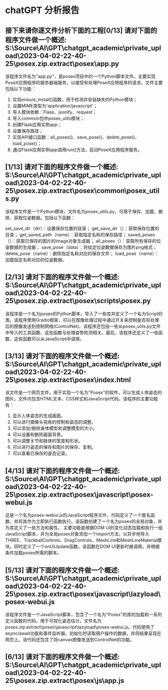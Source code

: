 # chatGPT 分析报告
## 接下来请你逐文件分析下面的工程[0/13] 请对下面的程序文件做一个概述: S:\Source\AI\GPT\chatgpt_academic\private_upload\2023-04-02-22-40-25\posex.zip.extract\posex\app.py

该程序文件名为"app.py"，是posex项目中的一个Python脚本文件。主要实现PoseX应用程序的服务器端服务，以接受和处理PoseX应用程序的请求。文件主要包括以下功能：

1. 实现ensure_install()函数，用于检测并安装缺失的Python模块；
2. 设置MIME类型为'application/javascript'；
3. 导入模块依赖：Flask、jsonify、request；
4. 导入common包中posex_utils模块；
5. 创建Flask应用实例app；
6. 设置保存路径；
7. 实现API接口函数：all_poses()、save_pose()、delete_pose()、load_pose()；
8. 通过Flask应用实例app调用run()方法，启动PoseX应用程序服务。

## [1/13] 请对下面的程序文件做一个概述: S:\Source\AI\GPT\chatgpt_academic\private_upload\2023-04-02-22-40-25\posex.zip.extract\posex\common\posex_utils.py

该程序文件是一个Python模块，文件名为posex_utils.py，可用于保存、加载、删除、获取位姿数据。包括以下函数：

set_save_dir（dir）：设置保存位置的目录；
get_save_dir（）：获取保存位置的目录；
get_saved_path（name）：获取指定名称的保存路径；
saved_poses（）：获取已保存的图片的Image对象生成器；
all_poses（）：获取所有保存的位姿数据的生成器；
save_pose（data）：将给定位姿数据保存为图片png格式；
delete_pose（name）：删除指定名称对应的保存文件；
load_pose（name）：加载指定名称对应的位姿数据。

## [2/13] 请对下面的程序文件做一个概述: S:\Source\AI\GPT\chatgpt_academic\private_upload\2023-04-02-22-40-25\posex.zip.extract\posex\scripts\posex.py

该程序是一个名为posex的Python脚本，导入了一些库并定义了一个名为Script的类。该程序使用Gradio框架，可以在图像处理过程中通过开关来控制是否将处理后的图像发送到控制网络(ControlNet)。该程序还包括一些从posex_utils.py文件中导入的工具函数，这些函数与处理姿势检测相关。最后，该程序还定义了一些函数，这些函数可以从JavaScript中调用。

## [3/13] 请对下面的程序文件做一个概述: S:\Source\AI\GPT\chatgpt_academic\private_upload\2023-04-02-22-40-25\posex.zip.extract\posex\index.html

该文件是一个网页文件，用于实现一个名为"Posex"的软件，可以生成人体姿态的图片。文件内包含HTML文本、CSS样式和JavaScript代码。该程序的主要功能有：
1. 显示人体姿态的生成画面。
2. 可以进行摄像头视角的控制和姿态的调整。
3. 可以添加/删除身体模型和调整模型的大小。
4. 可以设置和删除画面背景。
5. 可以调整关节和肢体的宽度和形状。
6. 可以进行姿态的保存和图片的保存、复制。
7. 可以查看已保存的姿态记录。

## [4/13] 请对下面的程序文件做一个概述: S:\Source\AI\GPT\chatgpt_academic\private_upload\2023-04-02-22-40-25\posex.zip.extract\posex\javascript\posex-webui.js

这是一个名为posex-webui.js的JavaScript程序文件，代码定义了一个匿名函数，并将其作为立即执行函数执行。该函数创建了一个名为posex的全局对象，并为其定义了一些方法和属性。 主要功能是根据DOM UI的变化动态加载和执行一组JavaScript脚本，并为全局posex对象添加一个import方法，以异步地导入THREE、TrackballControls、DragControls、MeshLine和MeshLineMaterial模块。同时定义了一个onUiUpdate函数，该函数在DOM UI更新时被调用，并根据条件加载posex所需的脚本。

## [5/13] 请对下面的程序文件做一个概述: S:\Source\AI\GPT\chatgpt_academic\private_upload\2023-04-02-22-40-25\posex.zip.extract\posex\javascript\lazyload\posex-webui.js

该程序文件是一个JavaScript脚本，包含了一个名为"Posex"的库的加载和一系列定义函数的代码，用于可视化姿态估计。文件名为posex.zip.extract\posex\javascript\lazyload\posex-webui.js。代码使用了async/await功能和事件监听器，初始化时读取用户操作的数据，并将结果呈现在网页上。该代码还包含了将canvas图像发送到ControlNet的功能。

## [6/13] 请对下面的程序文件做一个概述: S:\Source\AI\GPT\chatgpt_academic\private_upload\2023-04-02-22-40-25\posex.zip.extract\posex\js\app.js

